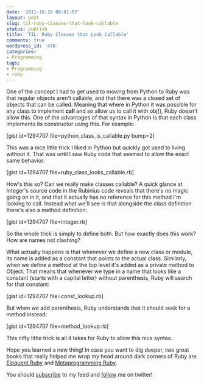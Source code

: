 ```yaml
---
date: '2011-10-18 08:01:07'
layout: post
slug: til-ruby-classes-that-look-callable
status: publish
title: 'TIL: Ruby Classes that Look Callable'
comments: true
wordpress_id: '478'
categories:
- Programming
tags:
- Programming
- ruby
---
```


One of the concept I had to get used to moving from Python to Ruby was that regular objects aren't callable, and that there was a closed set of objects that can be called. Meaning that where in Python it was possible for any class to implement __call__ and so allow us to call it with obj(), Ruby doesn't allow this. One of the advantages of that syntax in Python is that each class implements its constructor using this. For example:

[gist id=1294707 file=python_class_is_callable.py bump=2]

This was a nice little trick I liked in Python but quickly got used to living without it. That was until I saw Ruby code that seemed to allow the exact same behavior:

[gist id=1294707 file=ruby_class_looks_callable.rb]

How's this so? Can we really make classes callable? A quick glance at Integer's source code in the Rubinius code reveals that there's no magic going on in it, and that it actually has no reference for this method I'm looking to call. Instead what we'll see is that alongside the class definition there's also a method definition:

[gist id=1294707 file=integer.rb]

So the whole trick is simply to define both. But how exactly does this work? How are names not clashing?

What actually happens is that whenever we define a new class or module, its name is added as a constant that points to the actual class. Similarly, when we define a method at the top level it's added as a private method to Object. That means that whenever we type in a name that looks like a constant (starts with a capital letter) without parenthesis, Ruby will search for that constant:

[gist id=1294707 file=const_lookup.rb]

But when we add parenthesis, Ruby understands that it should seek for a method instead:

[gist id=1294707 file=method_lookup.rb]

This nifty little trick is all it takes for Ruby to allow this nice syntax.

Hope you learned a new thing! In case you want to dig deeper, two great books that really helped me wrap my head around dark corners of Ruby are [Eloquent Ruby](http://www.amazon.com/gp/product/0321584104/ref=as_li_qf_sp_asin_il_tl?ie=UTF8&tag=thcodu02-20&linkCode=as2&camp=1789&creative=9325&creativeASIN=0321584104) and [Metaprogramming Ruby](http://www.amazon.com/gp/product/1934356476/ref=as_li_qf_sp_asin_il_tl?ie=UTF8&tag=thcodu02-20&linkCode=as2&camp=1789&creative=9325&creativeASIN=1934356476).

You should [subscribe](http://feeds.feedburner.com/TheCodeDump) to my feed and [follow](http://twitter.com/avivby) me on twitter!

